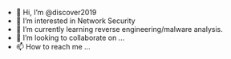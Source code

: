 - 👋 Hi, I’m @discover2019
- 👀 I’m interested in Network Security
- 🌱 I’m currently learning reverse engineering/malware analysis.
- 💞️ I’m looking to collaborate on ...
- 📫 How to reach me ...

<!---
discover2019/discover2019 is a ✨ special ✨ repository because its `README.md` (this file) appears on your GitHub profile.
You can click the Preview link to take a look at your changes.
--->
